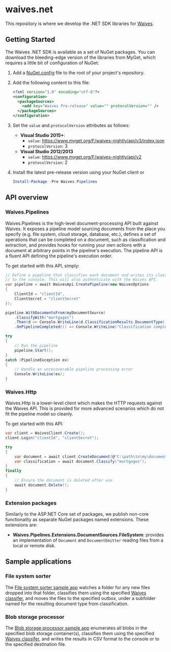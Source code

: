 # waives.net

This repository is where we develop the .NET SDK libraries for [Waives](https://waives.io/).

## Getting Started

The Waives .NET SDK is available as a set of NuGet packages. You can download
the bleeding-edge version of the libraries from MyGet, which requires a little
bit of configuration of NuGet:

1. Add a [NuGet.config](https://docs.microsoft.com/en-us/nuget/consume-packages/configuring-nuget-behavior)
  file to the root of your project's repository.
2. Add the following content to this file:

   ```xml
   <?xml version="1.0" encoding="utf-8"?>
   <configuration>
     <packageSources>
       <add key="Waives Pre-release" value="" protocolVersion="" />
     </packageSources>
   </configuration>
   ```

3. Set the `value` and `protocolVersion` attributes as follows:
   * **Visual Studio 2015+**:
     * `value`: https://www.myget.org/F/waives-nightly/api/v3/index.json
     * `protocolVersion`: 3
   * **Visual Studio 2012/2013**
     * `value`: https://www.myget.org/F/waives-nightly/api/v2
     * `protocolVersion`: 2
4. Install the latest pre-release version using your NuGet client or

   ```powershell
   Install-Package -Pre Waives.Pipelines
   ```

## API overview

### Waives.Pipelines

Waives.Pipelines is the high-level document-processing API built against Waives.
It exposes a pipeline model sourcing documents from the place you specify (e.g.
file system, cloud storage, database, etc.), defines a set of operations that
can be completed on a document, such as classification and extraction, and
provides hooks for running your own actions with a document at arbitrary points
in the pipeline's execution. The pipeline API is a fluent API defining the
pipeline's execution order.

To get started with this API, simply:

```csharp
// Define a pipeline that classifies each document and writes its classification
// to the console. This will also authenticate with the Waives API.
var pipeline = await WaivesApi.CreatePipeline(new WaivesOptions
{
    ClientId = "clientId",
    ClientSecret = "clientSecret"
});

pipeline.WithDocumentsFrom(myDocumentSource)
    .ClassifyWith("mortgages")
    .Then(d => Console.WriteLine(d.ClassificationResults.DocumentType))
    .OnPipelineCompleted(() => Console.WriteLine("Classification complete"));

try
{
    // Run the pipeline
    pipeline.Start();
}
catch (PipelineException ex)
{
    // Handle an unrecoverable pipeline processing error
    Console.WriteLine(ex);
}
```

### Waives.Http

Waives.Http is a lower-level client which makes the HTTP requests against the
Waives API. This is provided for more advanced scenarios which do not fit the
pipeline model so cleanly.

To get started with this API:

```csharp
var client = WaivesClient.Create();
client.Login("clientId", "clientSecret");

try
{
    var document = await client.CreateDocument(@"C:\path\to\my\document.pdf");
    var classification = await document.Classify("mortgages");
}
finally
{
    // Ensure the document is deleted after use
    await document.Delete();
}
```

### Extension packages

Similarly to the ASP.NET Core set of packages, we publish non-core functionality
as separate NuGet packages named extensions. These extensions are:

* **Waives.Pipelines.Extensions.DocumentSources.FileSystem**: provides an implementation of
  `Document` and `DocumentEmitter` reading files from a local or remote disk.

## Sample applications

### File system sorter

The [File system sorter sample app](https://github.com/waives/waives.net/tree/master/samples/FileSorter)
watches a folder for any new files dropped into that folder, classifies them
using the specified [Waives classifer](https://docs.waives.io/docs/classification-overview),
and moves the files to the specified outbox, under a subfolder named for the
resulting document type from classification.

### Blob storage processor

The [Blob storage processor sample app](https://github.com/waives/waives.net/tree/master/samples/BlobStorageProcessor)
enumerates all blobs in the specified blob storage container(s), classifies them
using the specified [Waives classifer](https://docs.waives.io/docs/classification-overview),
and writes the results in CSV format to the console or to the specified destination file.
